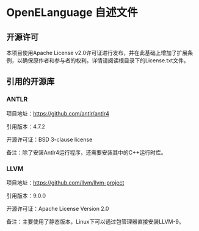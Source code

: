 
# OpenELanguage 自述文件

## 开源许可

本项目使用Apache License v2.0许可证进行发布，并在此基础上增加了扩展条例，以确保原作者和参与者的权利。详情请阅读根目录下的License.txt文件。

## 引用的开源库

### ANTLR

项目地址：https://github.com/antlr/antlr4

引用版本：4.7.2

开源许可证：BSD 3-clause license

备注：除了安装Antlr4运行程序，还需要安装其中的C++运行时库。

### LLVM

项目地址：https://github.com/llvm/llvm-project

引用版本：9.0.0

开源许可证：Apache License Version 2.0

备注：主要使用了静态版本，Linux下可以通过包管理器直接安装LLVM-9。
